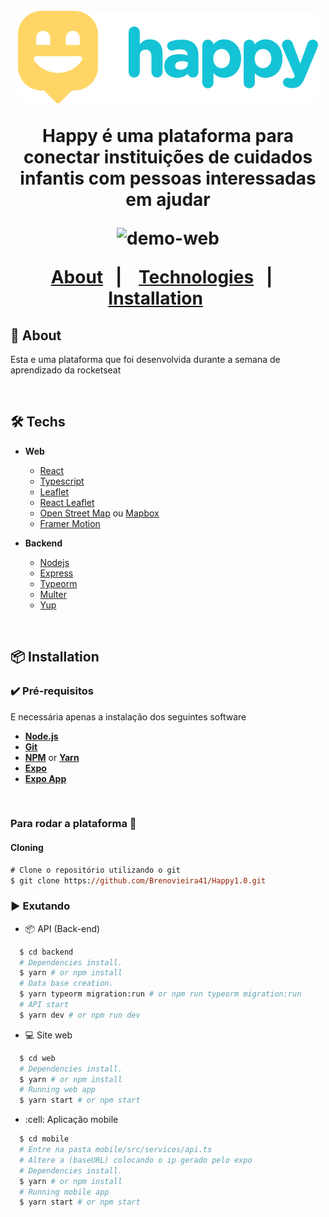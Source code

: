 <h1 align="center">
<br>
  <img src=".github/logo.svg" alt="Happy" />
  
  <p align="center">
    <b>Happy é uma plataforma para conectar instituições de cuidados infantis com pessoas interessadas em ajudar</b>
  </p>

  <div align="center" >
    <img src=".github/gif/web.gif"
    alt="demo-web" height="425">
    </div>
  
  <p align="center">
  <a href="#bookmark-about">About</a>&nbsp;&nbsp;&nbsp;|&nbsp;&nbsp;&nbsp;
  <a href="#computer-technologies">Technologies</a>&nbsp;&nbsp;&nbsp;|&nbsp;&nbsp;&nbsp;
  <a href="#package-installation">Installation</a>&nbsp;&nbsp;&nbsp;&nbsp;&nbsp;&nbsp;
</p>

</div>

## :bookmark: About

Esta e uma plataforma que foi desenvolvida durante a semana de aprendizado da rocketseat

<br>

## 🛠 Techs

- **Web**

  - [React](https://reactjs.org/)
  - [Typescript](https://www.typescriptlang.org/)
  - [Leaflet](https://leafletjs.com/)
  - [React Leaflet](https://react-leaflet.js.org/)
  - [Open Street Map](https://www.openstreetmap.org/) ou [Mapbox](https://www.mapbox.com/)
  - [Framer Motion](https://www.framer.com/motion/)

- **Backend**
  - [Nodejs](https://nodejs.org/en/)
  - [Express](https://expressjs.com/)
  - [Typeorm](https://typeorm.io/)
  - [Multer](https://github.com/expressjs/multer)
  - [Yup](https://github.com/jquense/yup)

<br>

## :package: Installation

### :heavy_check_mark: **Pré-requisitos**

E necessária apenas a instalação dos seguintes software

- **[Node.js](https://nodejs.org/en/)**
- **[Git](https://git-scm.com/)**
- **[NPM](https://www.npmjs.com/)** or **[Yarn](https://yarnpkg.com/)**
- **[Expo](https://expo.io/)**
- **[Expo App](https://play.google.com/store/apps/details?id=host.exp.exponent)**

<br>


### Para rodar a plataforma  🚀

#### Cloning

```ps
# Clone o repositório utilizando o git
$ git clone https://github.com/Brenovieira41/Happy1.0.git
```

### :arrow_forward: **Exutando**

- :package: API (Back-end)

```sh
  $ cd backend
  # Dependencies install.
  $ yarn # or npm install
  # Data base creation.
  $ yarn typeorm migration:run # or npm run typeorm migration:run
  # API start
  $ yarn dev # or npm run dev
```

- :computer: Site web

```sh
  $ cd web
  # Dependencies install.
  $ yarn # or npm install
  # Running web app
  $ yarn start # or npm start
```

- :cell: Aplicação mobile

```sh
  $ cd mobile
  # Entre na pasta mobile/src/services/api.ts
  # Altere a (baseURL) colocando o ip gerado pelo expo
  # Dependencies install.
  $ yarn # or npm install
  # Running mobile app
  $ yarn start # or npm start
```
